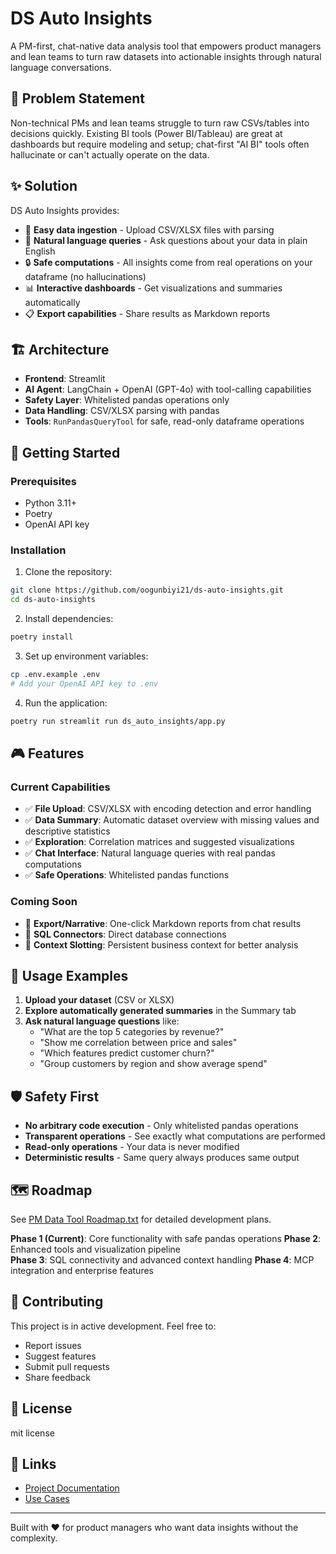 # DS Auto Insights

A PM-first, chat-native data analysis tool that empowers product managers and lean teams to turn raw datasets into actionable insights through natural language conversations.

## 🎯 Problem Statement

Non-technical PMs and lean teams struggle to turn raw CSVs/tables into decisions quickly. Existing BI tools (Power BI/Tableau) are great at dashboards but require modeling and setup; chat-first "AI BI" tools often hallucinate or can't actually operate on the data.

## ✨ Solution

DS Auto Insights provides:
- 📁 **Easy data ingestion** - Upload CSV/XLSX files with parsing
- 💬 **Natural language queries** - Ask questions about your data in plain English
- 🔒 **Safe computations** - All insights come from real operations on your dataframe (no hallucinations)
- 📊 **Interactive dashboards** - Get visualizations and summaries automatically
- 📋 **Export capabilities** - Share results as Markdown reports

## 🏗️ Architecture

- **Frontend**: Streamlit
- **AI Agent**: LangChain + OpenAI (GPT-4o) with tool-calling capabilities
- **Safety Layer**: Whitelisted pandas operations only
- **Data Handling**: CSV/XLSX parsing with pandas
- **Tools**: `RunPandasQueryTool` for safe, read-only dataframe operations

## 🚀 Getting Started

### Prerequisites
- Python 3.11+
- Poetry
- OpenAI API key

### Installation

1. Clone the repository:
```bash
git clone https://github.com/oogunbiyi21/ds-auto-insights.git
cd ds-auto-insights
```

2. Install dependencies:
```bash
poetry install
```

3. Set up environment variables:
```bash
cp .env.example .env
# Add your OpenAI API key to .env
```

4. Run the application:
```bash
poetry run streamlit run ds_auto_insights/app.py
```

## 🎮 Features

### Current Capabilities
- ✅ **File Upload**: CSV/XLSX with encoding detection and error handling
- ✅ **Data Summary**: Automatic dataset overview with missing values and descriptive statistics
- ✅ **Exploration**: Correlation matrices and suggested visualizations
- ✅ **Chat Interface**: Natural language queries with real pandas computations
- ✅ **Safe Operations**: Whitelisted pandas functions

### Coming Soon
- 💾 **Export/Narrative**: One-click Markdown reports from chat results
- 🔌 **SQL Connectors**: Direct database connections
- 🎯 **Context Slotting**: Persistent business context for better analysis

## 📖 Usage Examples

1. **Upload your dataset** (CSV or XLSX)
2. **Explore automatically generated summaries** in the Summary tab
3. **Ask natural language questions** like:
   - "What are the top 5 categories by revenue?"
   - "Show me correlation between price and sales"
   - "Which features predict customer churn?"
   - "Group customers by region and show average spend"

## 🛡️ Safety First

- **No arbitrary code execution** - Only whitelisted pandas operations
- **Transparent operations** - See exactly what computations are performed
- **Read-only operations** - Your data is never modified
- **Deterministic results** - Same query always produces same output

## 🗺️ Roadmap

See [PM Data Tool Roadmap.txt](PM%20Data%20Tool%20Roadmap.txt) for detailed development plans.

**Phase 1 (Current)**: Core functionality with safe pandas operations
**Phase 2**: Enhanced tools and visualization pipeline  
**Phase 3**: SQL connectivity and advanced context handling
**Phase 4**: MCP integration and enterprise features

## 🤝 Contributing

This project is in active development. Feel free to:
- Report issues
- Suggest features
- Submit pull requests
- Share feedback

## 📝 License

mit license

## 🔗 Links

- [Project Documentation](DS%20Auto%20Insights%20—%20where%20we%20are,%20why,%20and%20what's%20next.txt)
- [Use Cases](PM%20Data%20Tool%20Use%20Cases.txt)

---

Built with ❤️ for product managers who want data insights without the complexity.
